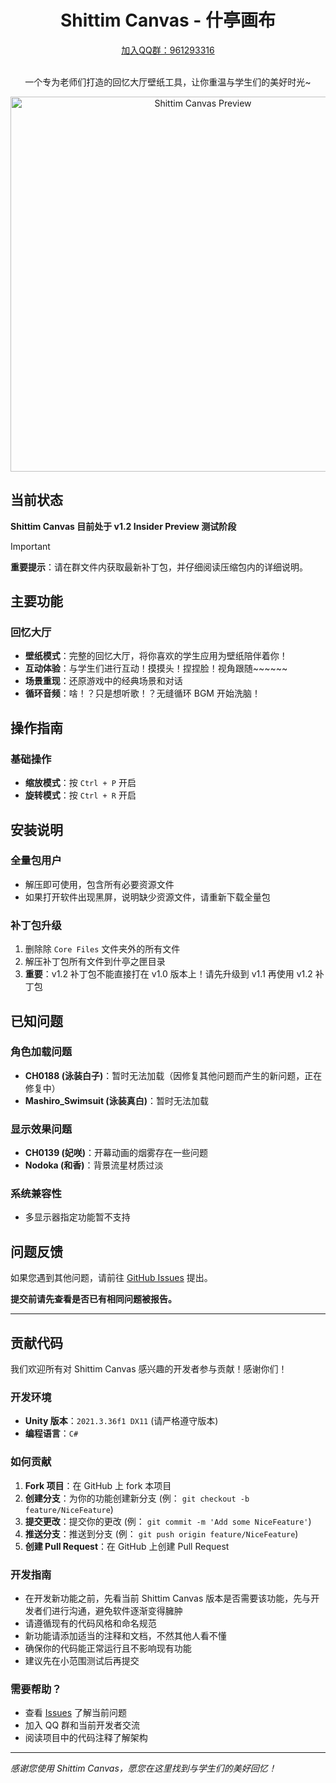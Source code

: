 <div align="center">
  
# Shittim Canvas - 什亭画布

</div>

<div align="center">
  <a href="https://qm.qq.com/q/ZJwgEAu92g">加入QQ群：961293316</a>
  <br /><br />
  <p>一个专为老师们打造的回忆大厅壁纸工具，让你重温与学生们的美好时光~</p>
</div>

<div align="center">
  <img src="Assets/Resources/Pictures/Preview.png" alt="Shittim Canvas Preview" width="600"/>
</div>

## 当前状态

**Shittim Canvas 目前处于 v1.2 Insider Preview 测试阶段**

> [!IMPORTANT]
> **重要提示**：请在群文件内获取最新补丁包，并仔细阅读压缩包内的详细说明。

## 主要功能

### 回忆大厅
- **壁纸模式**：完整的回忆大厅，将你喜欢的学生应用为壁纸陪伴着你！
- **互动体验**：与学生们进行互动！摸摸头！捏捏脸！视角跟随~~~~~~
- **场景重现**：还原游戏中的经典场景和对话
- **循环音频**：啥！？只是想听歌！？无缝循环 BGM 开始洗脑！

## 操作指南

### 基础操作
- **缩放模式**：按 `Ctrl + P` 开启
- **旋转模式**：按 `Ctrl + R` 开启

## 安装说明

### 全量包用户
- 解压即可使用，包含所有必要资源文件
- 如果打开软件出现黑屏，说明缺少资源文件，请重新下载全量包

### 补丁包升级
1. 删除除 `Core Files` 文件夹外的所有文件
2. 解压补丁包所有文件到什亭之匣目录
3. **重要**：v1.2 补丁包不能直接打在 v1.0 版本上！请先升级到 v1.1 再使用 v1.2 补丁包

## 已知问题

### 角色加载问题
- **CH0188 (泳装白子)**：暂时无法加载（因修复其他问题而产生的新问题，正在修复中）
- **Mashiro_Swimsuit (泳装真白)**：暂时无法加载

### 显示效果问题
- **CH0139 (妃咲)**：开幕动画的烟雾存在一些问题
- **Nodoka (和香)**：背景流星材质过淡

### 系统兼容性
- 多显示器指定功能暂不支持

## 问题反馈

如果您遇到其他问题，请前往 [GitHub Issues](https://github.com/Game-Dev-Dep/Shittim_Canvas/issues) 提出。

**提交前请先查看是否已有相同问题被报告。**

---

## 贡献代码

我们欢迎所有对 Shittim Canvas 感兴趣的开发者参与贡献！感谢你们！

### 开发环境
- **Unity 版本**：`2021.3.36f1 DX11` (请严格遵守版本)
- **编程语言**：`C#`

### 如何贡献
1. **Fork 项目**：在 GitHub 上 fork 本项目
2. **创建分支**：为你的功能创建新分支 (例： `git checkout -b feature/NiceFeature`)
3. **提交更改**：提交你的更改 (例： `git commit -m 'Add some NiceFeature'`)
4. **推送分支**：推送到分支 (例： `git push origin feature/NiceFeature`)
5. **创建 Pull Request**：在 GitHub 上创建 Pull Request

### 开发指南
- 在开发新功能之前，先看当前 Shittim Canvas 版本是否需要该功能，先与开发者们进行沟通，避免软件逐渐变得臃肿
- 请遵循现有的代码风格和命名规范
- 新功能请添加适当的注释和文档，不然其他人看不懂
- 确保你的代码能正常运行且不影响现有功能
- 建议先在小范围测试后再提交

### 需要帮助？
- 查看 [Issues](https://github.com/Game-Dev-Dep/Shittim_Canvas/issues) 了解当前问题
- 加入 QQ 群和当前开发者交流
- 阅读项目中的代码注释了解架构

---

*感谢您使用 Shittim Canvas，愿您在这里找到与学生们的美好回忆！* 
